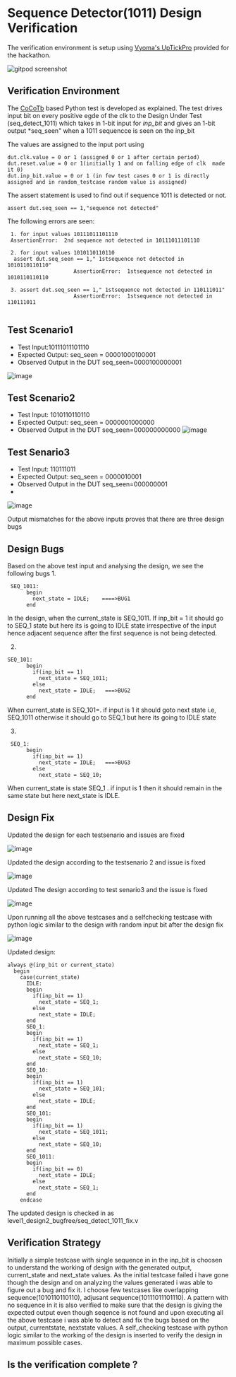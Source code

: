 # Sequence Detector(1011) Design Verification

The verification environment is setup using [Vyoma's UpTickPro](https://vyomasystems.com) provided for the hackathon.

![gitpod screenshot](https://user-images.githubusercontent.com/92357357/180269862-b4acdb6d-cfe1-4da7-bf00-b5ace04ed753.PNG)


## Verification Environment

The [CoCoTb](https://www.cocotb.org/) based Python test is developed as explained. The test drives input bit on every positive egde of the clk to the Design Under Test (seq_detect_1011) which takes in 1-bit input for *inp_bit* and gives an 1-bit output *seq_seen" when a 1011 sequencce is seen on the inp_bit 

The values are assigned to the input port using 
```
dut.clk.value = 0 or 1 (assigned 0 or 1 after certain period)
dut.reset.value = 0 or 1(initially 1 and on falling edge of clk  made it 0)
dut.inp_bit.value = 0 or 1 (in few test cases 0 or 1 is directly assigned and in random_testcase random value is assigned)
```


The assert statement is used to find out if sequence 1011 is detected or not.
```
assert dut.seq_seen == 1,"sequence not detected"
```

The following errors are seen:
```
 1. for input values 10111011101110
 AssertionError:  2nd sequence not detected in 10111011101110
 
 2. for input values 1010110110110
  assert dut.seq_seen == 1," 1stsequence not detected in 1010110110110"
                     AssertionError:  1stsequence not detected in 1010110110110
             
 3. assert dut.seq_seen == 1," 1stsequence not detected in 110111011"
                     AssertionError:  1stsequence not detected in 110111011
 
```
## Test Scenario1 
- Test Input:10111011101110
- Expected Output: seq_seen = 00001000100001 
- Observed Output in the DUT seq_seen=0000100000001

![image](https://user-images.githubusercontent.com/92357357/180616298-d93869ca-f01e-4d75-9886-9a5705f03e4c.png)

## Test Scenario2

- Test Input:  1010110110110
- Expected Output: seq_seen = 0000001000000 
- Observed Output in the DUT seq_seen=000000000000
![image](https://user-images.githubusercontent.com/92357357/180617932-133f2b6a-b106-44dc-ba0d-1091eb782041.png)

## Test Senario3
- Test Input:  110111011
- Expected Output: seq_seen = 0000010001 
- Observed Output in the DUT seq_seen=000000001
- 
![image](https://user-images.githubusercontent.com/92357357/180618575-e34b3641-40dc-4b3e-a3b7-471ad8904626.png)


Output mismatches for the above inputs proves that there are three design bugs

## Design Bugs
Based on the above test input and analysing the design, we see the following bugs
1.
```
 SEQ_1011:
      begin
        next_state = IDLE;    ====>BUG1
      end
```
In the  design, when the current_state is SEQ_1011. If inp_bit = 1 it should go to SEQ_1 state but here its is going to IDLE state irrespective of the input hence adjacent sequence after the first sequence is not being detected.

2.
```
SEQ_101:
      begin
        if(inp_bit == 1)
          next_state = SEQ_1011;
        else
          next_state = IDLE;   ===>BUG2
      end
 ```       
When current_state is SEQ_101=. if input is 1 it should goto next state i.e, SEQ_1011 otherwise it should go to SEQ_1 but here its going to IDLE state

3.
```
 SEQ_1:
      begin
        if(inp_bit == 1)
          next_state = IDLE;   ===>BUG3
        else
          next_state = SEQ_10;
  ```        
 When current_state is state SEQ_1 . if input is 1 then it should remain in the same state but here next_state is IDLE.

## Design Fix
Updated the design for each testsenario and issues are fixed

![image](https://user-images.githubusercontent.com/92357357/180617803-ed161508-cfa2-4ea7-868f-230da5e37c57.png)

Updated the design according to the testsenario 2 and issue is fixed

![image](https://user-images.githubusercontent.com/92357357/180618119-bb340d43-8076-46ad-a87e-3121deb594b2.png)

Updated The design according to test senario3 and the issue is fixed

![image](https://user-images.githubusercontent.com/92357357/180618778-789cb0b9-ba6a-4457-9bef-6cfc30afba00.png)

Upon running all the above testcases and a selfchecking testcase with python logic similar to the design with random input bit after the design fix 

![image](https://user-images.githubusercontent.com/92357357/180638687-52aca1b2-83fa-476b-85b2-3fbfd2d3e75e.png)

Updated design:
```
always @(inp_bit or current_state)
  begin
    case(current_state)
      IDLE:
      begin
        if(inp_bit == 1)
          next_state = SEQ_1;
        else
          next_state = IDLE;
      end
      SEQ_1:
      begin
        if(inp_bit == 1)
          next_state = SEQ_1;
        else
          next_state = SEQ_10;
      end
      SEQ_10:
      begin
        if(inp_bit == 1)
          next_state = SEQ_101;
        else
          next_state = IDLE;
      end
      SEQ_101:
      begin
        if(inp_bit == 1)
          next_state = SEQ_1011;
        else
          next_state = SEQ_10;
      end
      SEQ_1011:
      begin
        if(inp_bit == 0)
          next_state = IDLE;
        else
          next_state = SEQ_1;
      end
    endcase
 ```   
The updated design is checked in as level1_design2_bugfree/seq_detect_1011_fix.v

## Verification Strategy

Initially a simple testcase with single sequence in in the inp_bit is choosen to understand the working of design with the generated output, current_state and next_state values. As the initial testcase failed i have gone though the design and on analyzing the values generated i was able to figure out a bug and fix it. I choose few testcases like overlapping sequence(1010110110110), adjusant sequence(10111011101110). A pattern with no sequence in it is also verified to make sure that the design is giving the expected output even though seqence is not found and upon executing all the above testcase i was able to detect and fix the bugs based on the output, currentstate, nextstate values. 
A self_checking testcase with python logic similar to the working of the design is inserted to verify the design in maximum possible cases.

## Is the verification complete ?

